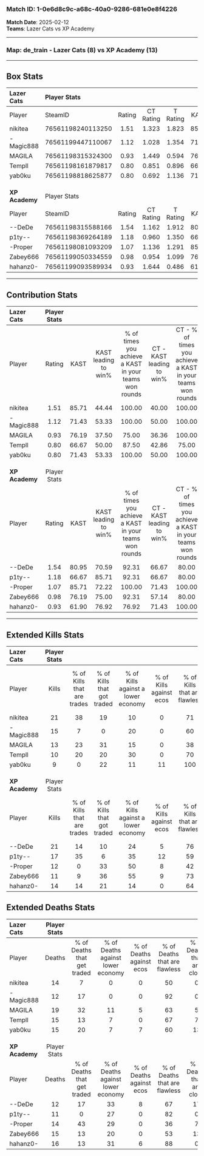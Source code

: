 ### Match ID: 1-0e6d8c9c-a68c-40a0-9286-681e0e8f4226  
**Match Date**: 2025-02-12  
**Teams**: Lazer Cats vs XP Academy  

---  

### **Map**: de_train - Lazer Cats (8) vs XP Academy (13)  
---  

## Box Stats  

| **Lazer Cats** | Player Stats      |        |           |          |       |      |       |         |        |      |     |
| :- | :- | :-: | :-: | :-: | :-: | :-: | :-: | :-: | :-: | :-: | :-: |
| Player         | SteamID           | Rating | CT Rating | T Rating | KAST  | ADR  | Kills | Assists | Deaths | K/D  | HS% |
| nikitea        | 76561198240113250 |  1.51  |   1.323   |  1.823   | 85.71 | 92.6 |  21   |    4    |   14   | 1.50 | 61  |
| -Magic888      | 76561199447110067 |  1.12  |   1.028   |  1.354   | 71.43 | 63.3 |  15   |    4    |   12   | 1.25 | 46  |
| MAGILA         | 76561198315324300 |  0.93  |   1.449   |  0.594   | 76.19 | 73.3 |  13   |    5    |   19   | 0.68 | 69  |
| Templl         | 76561198161879817 |  0.80  |   0.851   |  0.896   | 66.67 | 58.3 |  10   |    8    |   15   | 0.67 | 30  |
| yab0ku         | 76561198818625877 |  0.80  |   0.692   |  1.136   | 71.43 | 63.4 |   9   |    6    |   15   | 0.60 | 55  |
|                |                   |        |           |          |       |      |       |         |        |      |     |
|                |                   |        |           |          |       |      |       |         |        |      |     |
|                |                   |        |           |          |       |      |       |         |        |      |     |
| **XP Academy** | Player Stats      |        |           |          |       |      |       |         |        |      |     |
| Player         | SteamID           | Rating | CT Rating | T Rating | KAST  | ADR  | Kills | Assists | Deaths | K/D  | HS% |
| --DeDe         | 76561198315588166 |  1.54  |   1.162   |  1.912   | 80.95 | 98.6 |  21   |    2    |   12   | 1.75 | 47  |
| p1ty--         | 76561198369264189 |  1.18  |   0.960   |  1.350   | 66.67 | 65.9 |  17   |    0    |   11   | 1.55 | 47  |
| -Proper        | 76561198081093209 |  1.07  |   1.136   |  1.291   | 85.71 | 68.1 |  12   |    6    |   14   | 0.86 | 75  |
| Zabey666       | 76561199050334559 |  0.98  |   0.954   |  1.099   | 76.19 | 77.4 |  11   |   10    |   15   | 0.73 | 54  |
| hahanz0-       | 76561199093589934 |  0.93  |   1.644   |  0.486   | 61.90 | 73.1 |  14   |    3    |   16   | 0.88 | 78  |
---  

## Contribution Stats  

| **Lazer Cats** | Player Stats |       |                      |                                                        |                           |                                                             |                          |                                                            |
| :- | :-: | :-: | :-: | :-: | :-: | :-: | :-: | :-: |
| Player         |    Rating    | KAST  | KAST leading to win% | % of times you achieve a KAST in your teams won rounds | CT - KAST leading to win% | CT - % of times you achieve a KAST in your teams won rounds | T - KAST leading to win% | T - % of times you achieve a KAST in your teams won rounds |
| nikitea        |     1.51     | 85.71 |        44.44         |                         100.00                         |           40.00           |                           100.00                            |          50.00           |                           100.00                           |
| -Magic888      |     1.12     | 71.43 |        53.33         |                         100.00                         |           50.00           |                           100.00                            |          57.14           |                           100.00                           |
| MAGILA         |     0.93     | 76.19 |        37.50         |                         75.00                          |           36.36           |                           100.00                            |          40.00           |                           50.00                            |
| Templl         |     0.80     | 66.67 |        50.00         |                         87.50                          |           42.86           |                            75.00                            |          57.14           |                           100.00                           |
| yab0ku         |     0.80     | 71.43 |        53.33         |                         100.00                         |           50.00           |                           100.00                            |          57.14           |                           100.00                           |
|                |              |       |                      |                                                        |                           |                                                             |                          |                                                            |
|                |              |       |                      |                                                        |                           |                                                             |                          |                                                            |
|                |              |       |                      |                                                        |                           |                                                             |                          |                                                            |
| **XP Academy** | Player Stats |       |                      |                                                        |                           |                                                             |                          |                                                            |
| Player         |    Rating    | KAST  | KAST leading to win% | % of times you achieve a KAST in your teams won rounds | CT - KAST leading to win% | CT - % of times you achieve a KAST in your teams won rounds | T - KAST leading to win% | T - % of times you achieve a KAST in your teams won rounds |
| --DeDe         |     1.54     | 80.95 |        70.59         |                         92.31                          |           66.67           |                            80.00                            |          72.73           |                           100.00                           |
| p1ty--         |     1.18     | 66.67 |        85.71         |                         92.31                          |           66.67           |                            80.00                            |          100.00          |                           100.00                           |
| -Proper        |     1.07     | 85.71 |        72.22         |                         100.00                         |           71.43           |                           100.00                            |          72.73           |                           100.00                           |
| Zabey666       |     0.98     | 76.19 |        75.00         |                         92.31                          |           57.14           |                            80.00                            |          88.89           |                           100.00                           |
| hahanz0-       |     0.93     | 61.90 |        76.92         |                         76.92                          |           71.43           |                           100.00                            |          83.33           |                           62.50                            |
---  

## Extended Kills Stats  

| **Lazer Cats** | Player Stats |                            |                            |                                    |                         |                              |                                 |                                       |                    |           |
| :- | :-: | :-: | :-: | :-: | :-: | :-: | :-: | :-: | :-: | :-: |
| Player         |    Kills     | % of Kills that are trades | % of Kills that got traded | % of Kills against a lower economy | % of Kills against ecos | % of Kills that are flawless | % of Kills that are close duels | % of Kills that are assisted by flash | Pistol Round Kills | AWP Kills |
| nikitea        |      21      |             38             |             19             |                 10                 |            0            |              71              |               10                |                   0                   |         4          |     0     |
| -Magic888      |      15      |             7              |             0              |                 20                 |            0            |              60              |                7                |                   0                   |         2          |     6     |
| MAGILA         |      13      |             23             |             31             |                 15                 |            0            |              38              |                8                |                   0                   |         0          |     0     |
| Templl         |      10      |             20             |             20             |                 30                 |            0            |              70              |               10                |                   0                   |         0          |     0     |
| yab0ku         |      9       |             0              |             22             |                 11                 |           11            |             100              |                0                |                   0                   |         1          |     0     |
|                |              |                            |                            |                                    |                         |                              |                                 |                                       |                    |           |
|                |              |                            |                            |                                    |                         |                              |                                 |                                       |                    |           |
|                |              |                            |                            |                                    |                         |                              |                                 |                                       |                    |           |
| **XP Academy** | Player Stats |                            |                            |                                    |                         |                              |                                 |                                       |                    |           |
| Player         |    Kills     | % of Kills that are trades | % of Kills that got traded | % of Kills against a lower economy | % of Kills against ecos | % of Kills that are flawless | % of Kills that are close duels | % of Kills that are assisted by flash | Pistol Round Kills | AWP Kills |
| --DeDe         |      21      |             14             |             10             |                 24                 |            5            |              76              |                5                |                   0                   |         2          |     0     |
| p1ty--         |      17      |             35             |             6              |                 35                 |           12            |              59              |                6                |                   0                   |         2          |     7     |
| -Proper        |      12      |             0              |             33             |                 50                 |            8            |              42              |               17                |                   8                   |         1          |     0     |
| Zabey666       |      11      |             9              |             36             |                 55                 |            9            |              73              |                0                |                   0                   |         1          |     0     |
| hahanz0-       |      14      |             14             |             21             |                 14                 |            0            |              64              |                0                |                   0                   |         0          |     0     |
## Extended Deaths Stats  

| **Lazer Cats** | Player Stats |                             |                                   |                          |                               |                            |                           |               |
| :- | :-: | :-: | :-: | :-: | :-: | :-: | :-: | :-: |
| Player         |    Deaths    | % of Deaths that get traded | % of Deaths against lower economy | % of Deaths against ecos | % of Deaths that are flawless | % of Deaths that are close | % of Deaths while blinded | Deaths to AWP |
| nikitea        |      14      |              7              |                 0                 |            0             |              50               |             0              |             0             |       2       |
| -Magic888      |      12      |             17              |                 0                 |            0             |              92               |             0              |             0             |       1       |
| MAGILA         |      19      |             32              |                11                 |            5             |              63               |             5              |             5             |       3       |
| Templl         |      15      |             13              |                 7                 |            0             |              67               |             7              |             0             |       1       |
| yab0ku         |      15      |             20              |                 7                 |            7             |              60               |             13             |             0             |       0       |
|                |              |                             |                                   |                          |                               |                            |                           |               |
|                |              |                             |                                   |                          |                               |                            |                           |               |
|                |              |                             |                                   |                          |                               |                            |                           |               |
| **XP Academy** | Player Stats |                             |                                   |                          |                               |                            |                           |               |
| Player         |    Deaths    | % of Deaths that get traded | % of Deaths against lower economy | % of Deaths against ecos | % of Deaths that are flawless | % of Deaths that are close | % of Deaths while blinded | Deaths to AWP |
| --DeDe         |      12      |             17              |                33                 |            8             |              67               |             17             |             0             |       0       |
| p1ty--         |      11      |              0              |                27                 |            0             |              82               |             0              |             0             |       2       |
| -Proper        |      14      |             43              |                29                 |            0             |              36               |             7              |             0             |       1       |
| Zabey666       |      15      |             13              |                20                 |            0             |              53               |             13             |             0             |       1       |
| hahanz0-       |      16      |             13              |                31                 |            6             |              88               |             0              |             0             |       2       |
